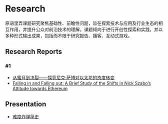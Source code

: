 # Research

原语里弄课题研究聚焦基础性、前瞻性问题，旨在探索技术与应用及行业生态的相互作用，并提升公众对前沿技术的理解。课题倾向于进行开创性探索和实践，并以多种形式输出成果，包括而不限于研究报告、播客、互动式游戏。

## Research Reports
### #1 
- [从蜜月到决裂——探究尼克·萨博对以太坊的态度转变](https://github.com/PrimitivesLane/Research/blob/main/%E4%BB%8E%E8%9C%9C%E6%9C%88%E5%88%B0%E5%86%B3%E8%A3%82%E2%80%94%E2%80%94%E6%8E%A2%E7%A9%B6%E5%B0%BC%E5%85%8B%C2%B7%E8%90%A8%E5%8D%9A%E5%AF%B9%E4%BB%A5%E5%A4%AA%E5%9D%8A%E7%9A%84%E6%80%81%E5%BA%A6%E8%BD%AC%E5%8F%98.md)
- [Falling in and Falling out: A Brief Study of the Shifts in Nick Szabo’s Attitude towards Ethereum](https://github.com/PrimitivesLane/Research/blob/main/Falling%20in%20and%20Falling%20out_%20A%20Brief%20Study%20of%20the%20Shifts%20in%20Nick%20Szabo%E2%80%99s%20Attitude%20towards%20Ethereum.md)

## Presentation
- [难度炸弹简史](https://github.com/PrimitivesLane/Research/blob/main/%E9%9A%BE%E5%BA%A6%E7%82%B8%E5%BC%B9%E7%AE%80%E5%8F%B2.pdf)
